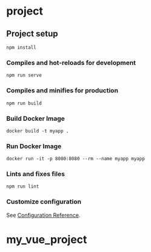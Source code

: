 # project

## Project setup
```
npm install
```

### Compiles and hot-reloads for development
```
npm run serve
```

### Compiles and minifies for production
```
npm run build
```


### Build Docker Image
```
docker build -t myapp .
```

### Run Docker Image
```
docker run -it -p 8080:8080 --rm --name myapp myapp
```

### Lints and fixes files
```
npm run lint
```

### Customize configuration
See [Configuration Reference](https://cli.vuejs.org/config/).
# my_vue_project
